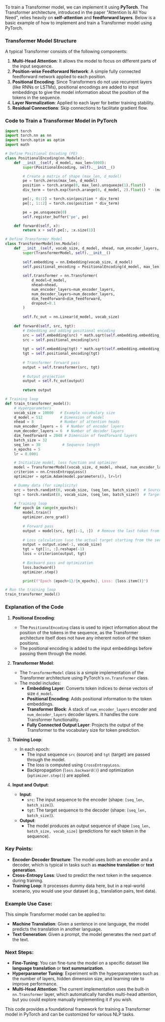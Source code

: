 To train a Transformer model, we can implement it using **PyTorch**. The Transformer architecture, introduced in the paper "Attention Is All You Need", relies heavily on **self-attention** and **feedforward layers**. Below is a basic example of how to implement and train a Transformer model using PyTorch.

### Transformer Model Structure

A typical Transformer consists of the following components:
1. **Multi-Head Attention**: It allows the model to focus on different parts of the input sequence.
2. **Position-wise Feedforward Network**: A simple fully connected feedforward network applied to each position.
3. **Positional Encoding**: Since Transformers do not use recurrent layers (like RNNs or LSTMs), positional encodings are added to input embeddings to give the model information about the position of the tokens in the sequence.
4. **Layer Normalization**: Applied to each layer for better training stability.
5. **Residual Connections**: Skip connections to facilitate gradient flow.

### Code to Train a Transformer Model in PyTorch

```python
import torch
import torch.nn as nn
import torch.optim as optim
import math

# Define Positional Encoding (PE)
class PositionalEncoding(nn.Module):
    def __init__(self, d_model, max_len=5000):
        super(PositionalEncoding, self).__init__()

        # Create a matrix of shape (max_len, d_model)
        pe = torch.zeros(max_len, d_model)
        position = torch.arange(0, max_len).unsqueeze(1).float()
        div_term = torch.exp(torch.arange(0, d_model, 2).float() * -(math.log(10000.0) / d_model))

        pe[:, 0::2] = torch.sin(position * div_term)
        pe[:, 1::2] = torch.cos(position * div_term)

        pe = pe.unsqueeze(0)
        self.register_buffer('pe', pe)

    def forward(self, x):
        return x + self.pe[:, :x.size(1)]

# Define Transformer Model
class TransformerModel(nn.Module):
    def __init__(self, vocab_size, d_model, nhead, num_encoder_layers, num_decoder_layers, dim_feedforward, max_len=5000):
        super(TransformerModel, self).__init__()
        
        self.embedding = nn.Embedding(vocab_size, d_model)
        self.positional_encoding = PositionalEncoding(d_model, max_len)
        
        self.transformer = nn.Transformer(
            d_model=d_model, 
            nhead=nhead, 
            num_encoder_layers=num_encoder_layers, 
            num_decoder_layers=num_decoder_layers, 
            dim_feedforward=dim_feedforward, 
            dropout=0.1
        )
        
        self.fc_out = nn.Linear(d_model, vocab_size)
        
    def forward(self, src, tgt):
        # Embedding and adding positional encoding
        src = self.embedding(src) * math.sqrt(self.embedding.embedding_dim)
        src = self.positional_encoding(src)
        
        tgt = self.embedding(tgt) * math.sqrt(self.embedding.embedding_dim)
        tgt = self.positional_encoding(tgt)
        
        # Transformer forward pass
        output = self.transformer(src, tgt)
        
        # Output projection
        output = self.fc_out(output)
        
        return output

# Training loop
def train_transformer_model():
    # Hyperparameters
    vocab_size = 10000   # Example vocabulary size
    d_model = 512        # Dimension of model
    nhead = 8            # Number of attention heads
    num_encoder_layers = 6  # Number of encoder layers
    num_decoder_layers = 6  # Number of decoder layers
    dim_feedforward = 2048 # Dimension of feedforward layers
    batch_size = 32
    seq_len = 30          # Sequence length
    n_epochs = 5
    lr = 0.0001

    # Initialize model, loss function and optimizer
    model = TransformerModel(vocab_size, d_model, nhead, num_encoder_layers, num_decoder_layers, dim_feedforward)
    criterion = nn.CrossEntropyLoss()
    optimizer = optim.Adam(model.parameters(), lr=lr)

    # Dummy data (for simplicity)
    src = torch.randint(0, vocab_size, (seq_len, batch_size))  # Source sequence (batch_size, seq_len)
    tgt = torch.randint(0, vocab_size, (seq_len, batch_size))  # Target sequence (batch_size, seq_len)

    # Training loop
    for epoch in range(n_epochs):
        model.train()
        optimizer.zero_grad()
        
        # Forward pass
        output = model(src, tgt[:-1, :])  # Remove the last token from target for decoder input
        
        # Loss calculation (use the actual target starting from the second token onwards)
        output = output.view(-1, vocab_size)
        tgt = tgt[1:, :].reshape(-1)
        loss = criterion(output, tgt)
        
        # Backward pass and optimization
        loss.backward()
        optimizer.step()

        print(f"Epoch {epoch+1}/{n_epochs}, Loss: {loss.item()}")

# Run the training loop
train_transformer_model()
```

### Explanation of the Code

1. **Positional Encoding**:
   - The `PositionalEncoding` class is used to inject information about the position of the tokens in the sequence, as the Transformer architecture itself does not have any inherent notion of the token positions.
   - The positional encoding is added to the input embeddings before passing them through the model.

2. **Transformer Model**:
   - The `TransformerModel` class is a simple implementation of the Transformer architecture using PyTorch's `nn.Transformer` class.
   - The model includes:
     - **Embedding Layer**: Converts token indices to dense vectors of size `d_model`.
     - **Positional Encoding**: Adds positional information to the token embeddings.
     - **Transformer Block**: A stack of `num_encoder_layers` encoder and `num_decoder_layers` decoder layers. It handles the core Transformer functionality.
     - **Fully Connected Output Layer**: Projects the output of the Transformer to the vocabulary size for token prediction.
   
3. **Training Loop**:
   - In each epoch:
     - The input sequence `src` (source) and `tgt` (target) are passed through the model.
     - The loss is computed using `CrossEntropyLoss`.
     - Backpropagation (`loss.backward()`) and optimization (`optimizer.step()`) are applied.

4. **Input and Output**:
   - **Input**:
     - `src`: The input sequence to the encoder (shape: `[seq_len, batch_size]`).
     - `tgt`: The target sequence to the decoder (shape: `[seq_len, batch_size]`).
   - **Output**:
     - The model produces an output sequence of shape `[seq_len, batch_size, vocab_size]` (predictions for each token in the sequence).

### Key Points:

- **Encoder-Decoder Structure**: The model uses both an encoder and a decoder, which is typical in tasks such as **machine translation** or **text generation**.
- **Cross-Entropy Loss**: Used to predict the next token in the sequence during training.
- **Training Loop**: It processes dummy data here, but in a real-world scenario, you would use your dataset (e.g., translation pairs, text data).
  
### Example Use Case:

This simple Transformer model can be applied to:
- **Machine Translation**: Given a sentence in one language, the model predicts the translation in another language.
- **Text Generation**: Given a prompt, the model generates the next part of the text.

### Next Steps:

- **Fine-Tuning**: You can fine-tune the model on a specific dataset like **language translation** or **text summarization**.
- **Hyperparameter Tuning**: Experiment with the hyperparameters such as the number of layers, hidden dimension size, and learning rate to improve performance.
- **Multi-Head Attention**: The current implementation uses the built-in `nn.Transformer` layer, which automatically handles multi-head attention, but you could explore manually implementing it if you wish.

This code provides a foundational framework for training a Transformer model in PyTorch and can be customized for various NLP tasks.